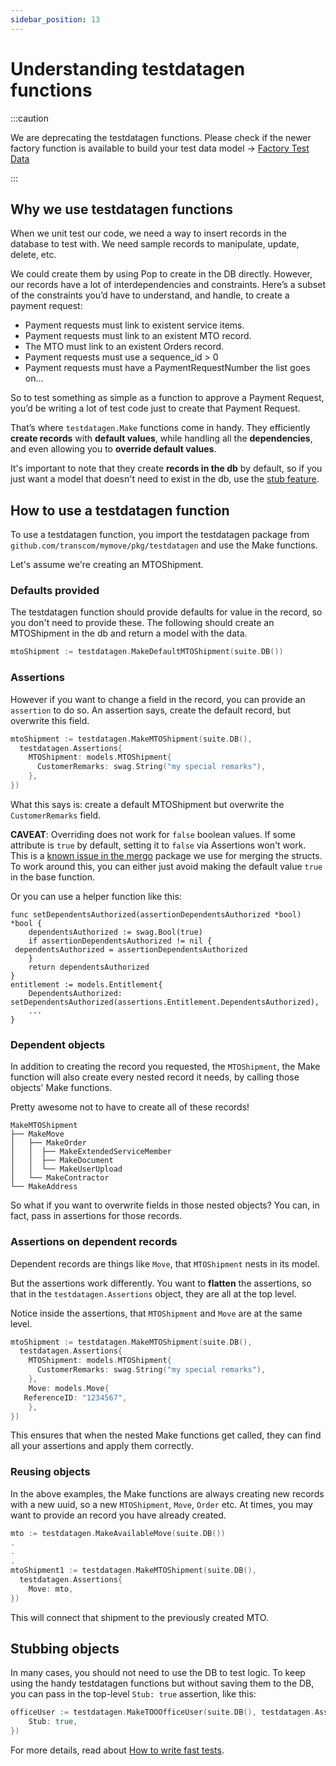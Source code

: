 ```yaml
---
sidebar_position: 13
---
```


# Understanding testdatagen functions

:::caution

We are deprecating the testdatagen functions. Please check if the newer factory function is available to build your test data model → [Factory Test Data](factory-test-data-generation.md)

:::

## Why we use testdatagen functions

When we unit test our code, we need a way to insert records in the database to test with. We need sample records to manipulate, update, delete, etc.

We could create them by using Pop to create in the DB directly. However, our records have a lot of interdependencies and constraints. Here’s a subset of the constraints you’d have to understand, and handle, to create a payment request:

* Payment requests must link to existent service items.
* Payment requests must link to an existent MTO record.
* The MTO must link to an existent Orders record.
* Payment requests must use a sequence_id > 0
* Payment requests must have a PaymentRequestNumber
the list goes on…

So to test something as simple as a function to approve a Payment Request, you’d be writing a lot of test code just to create that Payment Request.

That’s where `testdatagen.Make` functions come in handy. They efficiently **create records** with **default values**, while handling all the **dependencies**, and even allowing you to **override default values**.

It's important to note that they create **records in the db** by default, so if you just want a model that doesn't need to exist in the db, use the [stub feature](#stubbing-objects).

## How to use a testdatagen function

To use a testdatagen function, you import the testdatagen package from `github.com/transcom/mymove/pkg/testdatagen` and use the Make functions.

Let's assume we're creating an MTOShipment.

### Defaults provided

The testdatagen function should provide defaults for value in the record, so you don't need to provide these. The following should create an MTOShipment in the db and return a model with the data.

```go
mtoShipment := testdatagen.MakeDefaultMTOShipment(suite.DB())
```

### Assertions

However if you want to change a field in the record, you can provide an `assertion` to do so.
An assertion says, create the default record, but overwrite this field.

```go
mtoShipment := testdatagen.MakeMTOShipment(suite.DB(),
  testdatagen.Assertions{
    MTOShipment: models.MTOShipment{
      CustomerRemarks: swag.String("my special remarks"),
    },
})
```

What this says is: create a default MTOShipment but overwrite the `CustomerRemarks` field.

**CAVEAT**: Overriding does not work for `false` boolean values. If some attribute is `true` by default, setting it to `false` via Assertions won't work. This is a [known issue in the mergo](https://github.com/imdario/mergo/issues/165) package we use for merging the structs. To work around this, you can either just avoid making the default value `true` in the base function.

Or you can use a helper function like this:

```golang
func setDependentsAuthorized(assertionDependentsAuthorized *bool) *bool {
    dependentsAuthorized := swag.Bool(true)
    if assertionDependentsAuthorized != nil {
 dependentsAuthorized = assertionDependentsAuthorized
    }
    return dependentsAuthorized
}
entitlement := models.Entitlement{
    DependentsAuthorized:  setDependentsAuthorized(assertions.Entitlement.DependentsAuthorized),
    ...
}
```

### Dependent objects

In addition to creating the record you requested, the `MTOShipment`, the Make function will also create every nested record it needs, by calling those objects' Make functions.

Pretty awesome not to have to create all of these records!

```
MakeMTOShipment
├── MakeMove
│   ├── MakeOrder
│   │  ├── MakeExtendedServiceMember
│   │  ├── MakeDocument
│   │  └── MakeUserUpload
│   └── MakeContractor
└── MakeAddress
```

So what if you want to overwrite fields in those nested objects? You can, in fact, pass in assertions for those records.

### Assertions on dependent records

Dependent records are things like `Move`, that `MTOShipment` nests in its model.

But the assertions work differently. You want to **flatten** the assertions, so that in the `testdatagen.Assertions` object, they are all at the top level.

Notice inside the assertions, that `MTOShipment` and `Move` are at the same level.

```go
mtoShipment := testdatagen.MakeMTOShipment(suite.DB(),
  testdatagen.Assertions{
    MTOShipment: models.MTOShipment{
      CustomerRemarks: swag.String("my special remarks"),
    },
    Move: models.Move{
   ReferenceID: "1234567",
    },
})
```

This ensures that when the nested Make functions get called, they can find all your assertions and apply them correctly.

### Reusing objects

In the above examples, the Make functions are always creating new records with a new uuid, so a new `MTOShipment`, `Move`, `Order` etc. At times, you may want to provide an record you have already created.

```go
mto := testdatagen.MakeAvailableMove(suite.DB())
.
.
.
mtoShipment1 := testdatagen.MakeMTOShipment(suite.DB(),
  testdatagen.Assertions{
    Move: mto,
})
```

This will connect that shipment to the previously created MTO.

## Stubbing objects

In many cases, you should not need to use the DB to test logic. To keep using the handy testdatagen functions but without saving them to the DB, you can pass in the top-level `Stub: true` assertion, like this:

```go
officeUser := testdatagen.MakeTOOOfficeUser(suite.DB(), testdatagen.Assertions{
    Stub: true,
})
```

For more details, read about [How to write fast tests](how-to-write-fast-tests.md).
